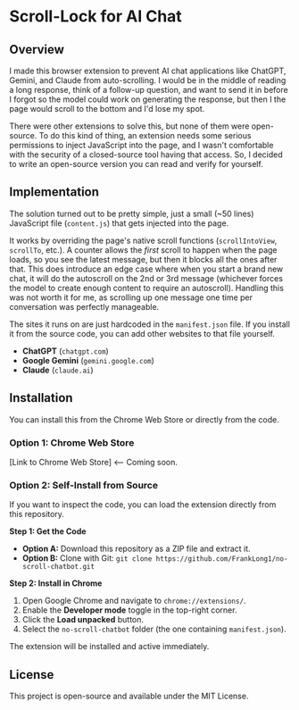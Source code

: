 # Scroll-Lock for AI Chat

## Overview

I made this browser extension to prevent AI chat applications like ChatGPT, Gemini, and Claude from auto-scrolling. I would be in the middle of reading a long response, think of a follow-up question, and want to send it in before I forgot so the model could work on generating the response, but then I the page would scroll to the bottom and I'd lose my spot. 

There were other extensions to solve this, but none of them were open-source. To do this kind of thing, an extension needs some serious permissions to inject JavaScript into the page, and I wasn't comfortable with the security of a closed-source tool having that access. So, I decided to write an open-source version you can read and verify for yourself.

## Implementation

The solution turned out to be pretty simple, just a small (~50 lines) JavaScript file (`content.js`) that gets injected into the page. 

It works by overriding the page's native scroll functions (`scrollIntoView`, `scrollTo`, etc.). A counter allows the *first* scroll to happen when the page loads, so you see the latest message, but then it blocks all the ones after that. This does introduce an edge case where when you start a brand new chat, it will do the autoscroll on the 2nd or 3rd message (whichever forces the model to create enough content to require an autoscroll). Handling this was not worth it for me, as scrolling up one message one time per conversation was perfectly manageable.

The sites it runs on are just hardcoded in the `manifest.json` file. If you install it from the source code, you can add other websites to that file yourself.
*   **ChatGPT** (`chatgpt.com`)
*   **Google Gemini** (`gemini.google.com`)
*   **Claude** (`claude.ai`)

## Installation

You can install this from the Chrome Web Store or directly from the code.

### Option 1: Chrome Web Store

[Link to Chrome Web Store] <-- Coming soon.

### Option 2: Self-Install from Source

If you want to inspect the code, you can load the extension directly from this repository.

**Step 1: Get the Code**
*   **Option A:** Download this repository as a ZIP file and extract it.
*   **Option B:** Clone with Git: `git clone https://github.com/FrankLong1/no-scroll-chatbot.git`

**Step 2: Install in Chrome**
1.  Open Google Chrome and navigate to `chrome://extensions/`.
2.  Enable the **Developer mode** toggle in the top-right corner.
3.  Click the **Load unpacked** button.
4.  Select the `no-scroll-chatbot` folder (the one containing `manifest.json`).

The extension will be installed and active immediately.

## License

This project is open-source and available under the MIT License.